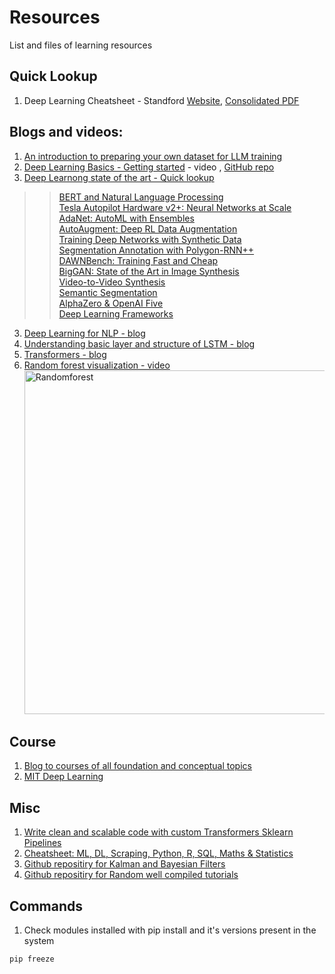 # Resources
List and files of learning resources

## Quick Lookup
1. Deep Learning Cheatsheet - Standford [Website](https://stanford.edu/~shervine/teaching/cs-229/cheatsheet-deep-learning), [Consolidated PDF](https://github.com/kavyadevd/Resources/blob/bb01e9f8dbd72f8374271ae8791630e4d890e22c/ML,%20DL,%20AI%20Cheat%20Sheet.pdf)

## Blogs and videos:
1. [An introduction to preparing your own dataset for LLM training](https://aws.amazon.com/blogs/machine-learning/an-introduction-to-preparing-your-own-dataset-for-llm-training/)
2. [Deep Learning Basics - Getting started](https://youtu.be/O5xeyoRL95U) - video , [GitHub repo](https://github.com/lexfridman/mit-deep-learning)
3. [Deep Learnong state of the art - Quick lookup](https://youtu.be/53YvP6gdD7U)<br>
>> [BERT and Natural Language Processing](https://www.youtube.com/watch?v=53YvP6gdD7U&t=120s) <br>
>> [Tesla Autopilot Hardware v2+: Neural Networks at Scale](https://www.youtube.com/watch?v=53YvP6gdD7U&t=840s) <br>
>> [AdaNet: AutoML with Ensembles](https://www.youtube.com/watch?v=53YvP6gdD7U&t=985s) <br>
>> [AutoAugment: Deep RL Data Augmentation](https://www.youtube.com/watch?v=53YvP6gdD7U&t=1112s) <br>
>> [Training Deep Networks with Synthetic Data](https://www.youtube.com/watch?v=53YvP6gdD7U&t=1373s) <br>
>> [Segmentation Annotation with Polygon-RNN++](https://www.youtube.com/watch?v=53YvP6gdD7U&t=1477s) <br>
>> [DAWNBench: Training Fast and Cheap](https://www.youtube.com/watch?v=53YvP6gdD7U&t=1599s) <br>
>> [BigGAN: State of the Art in Image Synthesis](https://www.youtube.com/watch?v=53YvP6gdD7U&t=1746s) <br>
>> [Video-to-Video Synthesis](https://www.youtube.com/watch?v=53YvP6gdD7U&t=1814s) <br>
>> [Semantic Segmentation](https://www.youtube.com/watch?v=53YvP6gdD7U&t=1932s) <br>
>> [AlphaZero & OpenAI Five](https://www.youtube.com/watch?v=53YvP6gdD7U&t=2163s) <br>
>> [Deep Learning Frameworks](https://www.youtube.com/watch?v=53YvP6gdD7U&t=2614s) <br>

3. [Deep Learning for NLP - blog](http://colah.github.io/posts/2014-07-NLP-RNNs-Representations/)
4. [Understanding basic layer and structure of LSTM - blog](http://research.google.com/pubs/OriolVinyals.html)
5. [Transformers - blog](https://jalammar.github.io/illustrated-transformer/)
6. [Random forest visualization - video](https://www.youtube.com/watch?v=v6VJ2RO66Ag) <br>
<img src="https://user-images.githubusercontent.com/13993518/182419031-1eaa70bc-5ea7-4b9d-a82c-c032f9125b67.png" alt="Randomforest" width="550px"></img>


## Course
1. [Blog to courses of all foundation and conceptual topics](https://e2eml.school/blog.html#193)
2. [MIT Deep Learning](https://deeplearning.mit.edu/)

## Misc
1. [Write clean and scalable code with custom Transformers Sklearn Pipelines](https://medium.com/@benlc77/how-to-write-clean-and-scalable-code-with-custom-transformers-sklearn-pipelines-ecb8e53fe110)<br>
2. [Cheatsheet: ML, DL, Scraping, Python, R, SQL, Maths & Statistics](https://medium.com/@anushka.datascoop/101-data-science-cheat-sheets-ml-dl-scraping-python-r-sql-maths-statistics-ef30b4d786eb)<br>
3. [Github repositiry for Kalman and Bayesian Filters](https://github.com/rlabbe/Kalman-and-Bayesian-Filters-in-Python)<br>
3. [Github repositiry for Random well compiled tutorials](https://github.com/rlabbe/tutorials/tree/master)<br>


## Commands
1. Check modules installed with pip install and it's versions present in the system
```
pip freeze
```
